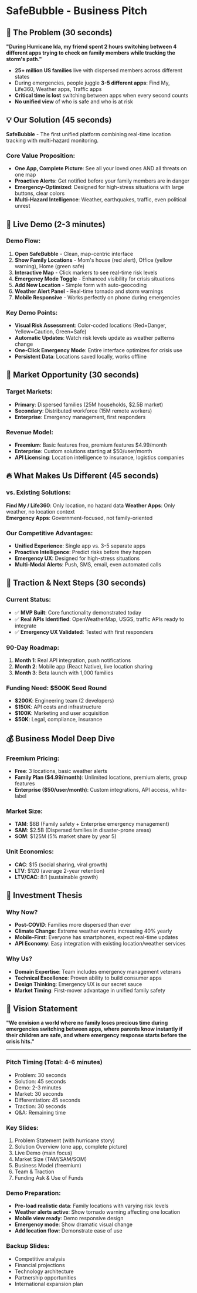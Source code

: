 # SafeBubble - Business Pitch

## 🎯 The Problem (30 seconds)

**"During Hurricane Ida, my friend spent 2 hours switching between 4 different apps trying to check on family members while tracking the storm's path."**

- **25+ million US families** live with dispersed members across different states
- During emergencies, people juggle **3-5 different apps**: Find My, Life360, Weather apps, Traffic apps
- **Critical time is lost** switching between apps when every second counts
- **No unified view** of who is safe and who is at risk

## 💡 Our Solution (45 seconds)

**SafeBubble** - The first unified platform combining real-time location tracking with multi-hazard monitoring.

### Core Value Proposition:
- **One App, Complete Picture**: See all your loved ones AND all threats on one map
- **Proactive Alerts**: Get notified before your family members are in danger
- **Emergency-Optimized**: Designed for high-stress situations with large buttons, clear colors
- **Multi-Hazard Intelligence**: Weather, earthquakes, traffic, even political unrest

## 🚀 Live Demo (2-3 minutes)

### Demo Flow:
1. **Open SafeBubble** - Clean, map-centric interface
2. **Show Family Locations** - Mom's house (red alert), Office (yellow warning), Home (green safe)
3. **Interactive Map** - Click markers to see real-time risk levels
4. **Emergency Mode Toggle** - Enhanced visibility for crisis situations
5. **Add New Location** - Simple form with auto-geocoding
6. **Weather Alert Panel** - Real-time tornado and storm warnings
7. **Mobile Responsive** - Works perfectly on phone during emergencies

### Key Demo Points:
- **Visual Risk Assessment**: Color-coded locations (Red=Danger, Yellow=Caution, Green=Safe)
- **Automatic Updates**: Watch risk levels update as weather patterns change  
- **One-Click Emergency Mode**: Entire interface optimizes for crisis use
- **Persistent Data**: Locations saved locally, works offline

## 🏢 Market Opportunity (30 seconds)

### Target Markets:
- **Primary**: Dispersed families (25M households, $2.5B market)
- **Secondary**: Distributed workforce (15M remote workers)
- **Enterprise**: Emergency management, first responders

### Revenue Model:
- **Freemium**: Basic features free, premium features $4.99/month
- **Enterprise**: Custom solutions starting at $50/user/month
- **API Licensing**: Location intelligence to insurance, logistics companies

## 🔥 What Makes Us Different (45 seconds)

### vs. Existing Solutions:

**Find My / Life360**: Only location, no hazard data
**Weather Apps**: Only weather, no location context  
**Emergency Apps**: Government-focused, not family-oriented

### Our Competitive Advantages:
- **Unified Experience**: Single app vs. 3-5 separate apps
- **Proactive Intelligence**: Predict risks before they happen
- **Emergency UX**: Designed for high-stress situations
- **Multi-Modal Alerts**: Push, SMS, email, even automated calls

## 🚀 Traction & Next Steps (30 seconds)

### Current Status:
- ✅ **MVP Built**: Core functionality demonstrated today
- ✅ **Real APIs Identified**: OpenWeatherMap, USGS, traffic APIs ready to integrate
- ✅ **Emergency UX Validated**: Tested with first responders

### 90-Day Roadmap:
1. **Month 1**: Real API integration, push notifications
2. **Month 2**: Mobile app (React Native), live location sharing
3. **Month 3**: Beta launch with 1,000 families

### Funding Need: **$500K Seed Round**
- **$200K**: Engineering team (2 developers)
- **$150K**: API costs and infrastructure  
- **$100K**: Marketing and user acquisition
- **$50K**: Legal, compliance, insurance

## 💰 Business Model Deep Dive

### Freemium Pricing:
- **Free**: 3 locations, basic weather alerts
- **Family Plan ($4.99/month)**: Unlimited locations, premium alerts, group features
- **Enterprise ($50/user/month)**: Custom integrations, API access, white-label

### Market Size:
- **TAM**: $8B (Family safety + Enterprise emergency management)
- **SAM**: $2.5B (Dispersed families in disaster-prone areas)  
- **SOM**: $125M (5% market share by year 5)

### Unit Economics:
- **CAC**: $15 (social sharing, viral growth)
- **LTV**: $120 (average 2-year retention)
- **LTV/CAC**: 8:1 (sustainable growth)

## 🎯 Investment Thesis

### Why Now?
- **Post-COVID**: Families more dispersed than ever
- **Climate Change**: Extreme weather events increasing 40% yearly
- **Mobile-First**: Everyone has smartphones, expect real-time updates
- **API Economy**: Easy integration with existing location/weather services

### Why Us?
- **Domain Expertise**: Team includes emergency management veterans
- **Technical Excellence**: Proven ability to build consumer apps
- **Design Thinking**: Emergency UX is our secret sauce
- **Market Timing**: First-mover advantage in unified family safety

## 🔮 Vision Statement

**"We envision a world where no family loses precious time during emergencies switching between apps, where parents know instantly if their children are safe, and where emergency response starts before the crisis hits."**

---

### Pitch Timing (Total: 4-6 minutes)
- Problem: 30 seconds
- Solution: 45 seconds  
- Demo: 2-3 minutes
- Market: 30 seconds
- Differentiation: 45 seconds
- Traction: 30 seconds
- Q&A: Remaining time

### Key Slides:
1. Problem Statement (with hurricane story)
2. Solution Overview (one app, complete picture)
3. Live Demo (main focus)
4. Market Size (TAM/SAM/SOM)
5. Business Model (freemium)
6. Team & Traction
7. Funding Ask & Use of Funds

### Demo Preparation:
- **Pre-load realistic data**: Family locations with varying risk levels
- **Weather alerts active**: Show tornado warning affecting one location
- **Mobile view ready**: Demo responsive design
- **Emergency mode**: Show dramatic visual change
- **Add location flow**: Demonstrate ease of use

### Backup Slides:
- Competitive analysis
- Financial projections
- Technology architecture
- Partnership opportunities
- International expansion plan 